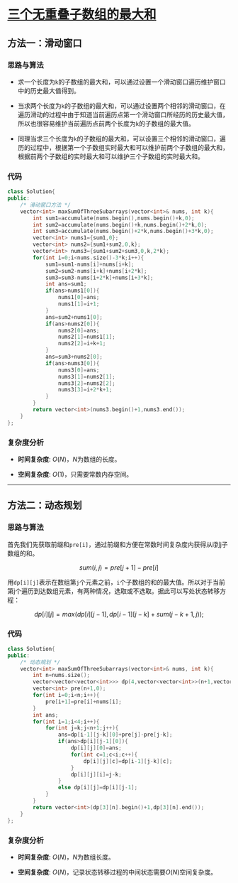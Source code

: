 # [三个无重叠子数组的最大和](https://leetcode-cn.com/problems/maximum-sum-of-3-non-overlapping-subarrays/)

## 方法一：滑动窗口

### 思路与算法

- 求一个长度为``k``的子数组的最大和，可以通过设置一个滑动窗口遍历维护窗口中的历史最大值得到。

- 当求两个长度为``k``的子数组的最大和，可以通过设置两个相邻的滑动窗口，在遍历滑动的过程中由于知道当前遍历点第一个滑动窗口所经历的历史最大值，所以也很容易维护当前遍历点前两个长度为``k``的子数组的最大值。

- 同理当求三个长度为``k``的子数组的最大和，可以设置三个相邻的滑动窗口，遍历的过程中，根据第一个子数组实时最大和可以维护前两个子数组的最大和，根据前两个子数组的实时最大和可以维护三个子数组的实时最大和。

### 代码

```c++
class Solution{
public:
	/* 滑动窗口方法 */
	vector<int> maxSumOfThreeSubarrays(vector<int>& nums, int k){
		int sum1=accumulate(nums.begin(),nums.begin()+k,0);
		int sum2=accumulate(nums.begin()+k,nums.begin()+2*k,0);
		int sum3=accumulate(nums.begin()+2*k,nums.begin()+3*k,0);
		vector<int> nums1={sum1,0};
		vector<int> nums2={sum1+sum2,0,k};
		vector<int> nums3={sum1+sum2+sum3,0,k,2*k};
		for(int i=0;i<nums.size()-3*k;i++){
			sum1=sum1-nums[i]+nums[i+k];
			sum2=sum2-nums[i+k]+nums[i+2*k];
			sum3=sum3-nums[i+2*k]+nums[i+3*k];
			int ans=sum1;
			if(ans>nums1[0]){
				nums1[0]=ans;
				nums1[1]=i+1;
			}
			ans=sum2+nums1[0];
			if(ans>nums2[0]){
				nums2[0]=ans;
				nums2[1]=nums1[1];
				nums2[2]=i+k+1;
			}
			ans=sum3+nums2[0];
			if(ans>nums3[0]){
				nums3[0]=ans;
				nums3[1]=nums2[1];
				nums3[2]=nums2[2];
				nums3[3]=i+2*k+1;
			}
		}
		return vector<int>(nums3.begin()+1,nums3.end());
	}
};
```

### 复杂度分析

- **时间复杂度**: $O(N)$，$N$为数组的长度。

- **空间复杂度**: $O(1)$，只需要常数内存空间。



---

## 方法二：动态规划

### 思路与算法

首先我们先获取前缀和``pre[i]``，通过前缀和方便在常数时间复杂度内获得从i到j子数组的和。

$$
sum(i,j)=pre[j+1]-pre[i]
$$

用``dp[i][j]``表示在数组第``j``个元素之前，``i``个子数组的和的最大值。所以对于当前第j个遍历到达数组元素，有两种情况，选取或不选取。据此可以写处状态转移方程：

$$
dp[i][j]=max(dp[i][j-1],dp[i-1][j-k]+sum(j-k+1,j));
$$

### 代码
```c++
class Solution{
public:
    /* 动态规划 */
	vector<int> maxSumOfThreeSubarrays(vector<int>& nums, int k){
		int n=nums.size();
		vector<vector<vector<int>>> dp(4,vector<vector<int>>(n+1,vector<int>(4,0)));
		vector<int> pre(n+1,0);
		for(int i=0;i<n;i++){
			pre[i+1]=pre[i]+nums[i];
		}
		int ans;
		for(int i=1;i<4;i++){
			for(int j=k;j<n+1;j++){
				ans=dp[i-1][j-k][0]+pre[j]-pre[j-k];		
				if(ans>dp[i][j-1][0]){
					dp[i][j][0]=ans;
					for(int c=1;c<i;c++){
						dp[i][j][c]=dp[i-1][j-k][c];
					}
					dp[i][j][i]=j-k;
				}
				else dp[i][j]=dp[i][j-1];
			}	
		}
		return vector<int>(dp[3][n].begin()+1,dp[3][n].end());		
	}
};
```

### 复杂度分析

- **时间复杂度**: $O(N)$，$N$为数组长度。

- **空间复杂度**: $O(N)$，记录状态转移过程的中间状态需要$O(N)$空间复杂度。

